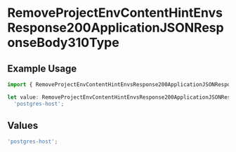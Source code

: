 # RemoveProjectEnvContentHintEnvsResponse200ApplicationJSONResponseBody310Type

## Example Usage

```typescript
import { RemoveProjectEnvContentHintEnvsResponse200ApplicationJSONResponseBody310Type } from '@vercel/client/models/operations';

let value: RemoveProjectEnvContentHintEnvsResponse200ApplicationJSONResponseBody310Type =
  'postgres-host';
```

## Values

```typescript
'postgres-host';
```
